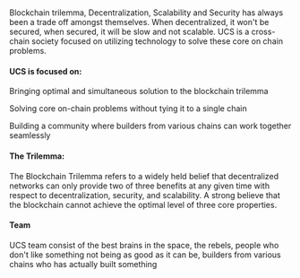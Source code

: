 # 
Blockchain trilemma, Decentralization, Scalability and Security has always been a trade off amongst themselves. When decentralized, it won't be secured, 
when secured, it will be slow and not scalable. UCS is a cross-chain society focused on utilizing technology to solve these core on chain problems.

<h4>UCS is focused on: </h4>

Bringing optimal and simultaneous solution to the blockchain trilemma 

Solving core on-chain problems without tying it to a single chain

Building a community where builders from various chains can work together seamlessly




<h4>The Trilemma:</h4>

The Blockchain Trilemma refers to a widely held belief that decentralized networks can only provide two of three benefits at any given time with respect to decentralization, security, and scalability. A strong believe that the blockchain cannot achieve the optimal level of three core properties. 

<h4>Team </h4>

UCS team consist of the best brains in the space, the rebels, people who don't like something not being as good as it can be, builders from various chains who has actually built something
